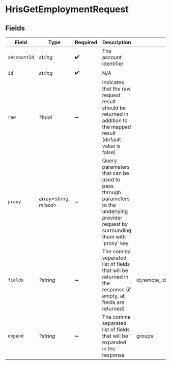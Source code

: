 # HrisGetEmploymentRequest


## Fields

| Field                                                                                                                                                                                                                                                                                                      | Type                                                                                                                                                                                                                                                                                                       | Required                                                                                                                                                                                                                                                                                                   | Description                                                                                                                                                                                                                                                                                                | Example                                                                                                                                                                                                                                                                                                    |
| ---------------------------------------------------------------------------------------------------------------------------------------------------------------------------------------------------------------------------------------------------------------------------------------------------------- | ---------------------------------------------------------------------------------------------------------------------------------------------------------------------------------------------------------------------------------------------------------------------------------------------------------- | ---------------------------------------------------------------------------------------------------------------------------------------------------------------------------------------------------------------------------------------------------------------------------------------------------------- | ---------------------------------------------------------------------------------------------------------------------------------------------------------------------------------------------------------------------------------------------------------------------------------------------------------- | ---------------------------------------------------------------------------------------------------------------------------------------------------------------------------------------------------------------------------------------------------------------------------------------------------------- |
| `xAccountId`                                                                                                                                                                                                                                                                                               | *string*                                                                                                                                                                                                                                                                                                   | :heavy_check_mark:                                                                                                                                                                                                                                                                                         | The account identifier                                                                                                                                                                                                                                                                                     |                                                                                                                                                                                                                                                                                                            |
| `id`                                                                                                                                                                                                                                                                                                       | *string*                                                                                                                                                                                                                                                                                                   | :heavy_check_mark:                                                                                                                                                                                                                                                                                         | N/A                                                                                                                                                                                                                                                                                                        |                                                                                                                                                                                                                                                                                                            |
| `raw`                                                                                                                                                                                                                                                                                                      | *?bool*                                                                                                                                                                                                                                                                                                    | :heavy_minus_sign:                                                                                                                                                                                                                                                                                         | Indicates that the raw request result should be returned in addition to the mapped result (default value is false)                                                                                                                                                                                         |                                                                                                                                                                                                                                                                                                            |
| `proxy`                                                                                                                                                                                                                                                                                                    | array<string, *mixed*>                                                                                                                                                                                                                                                                                     | :heavy_minus_sign:                                                                                                                                                                                                                                                                                         | Query parameters that can be used to pass through parameters to the underlying provider request by surrounding them with 'proxy' key                                                                                                                                                                       |                                                                                                                                                                                                                                                                                                            |
| `fields`                                                                                                                                                                                                                                                                                                   | *?string*                                                                                                                                                                                                                                                                                                  | :heavy_minus_sign:                                                                                                                                                                                                                                                                                         | The comma separated list of fields that will be returned in the response (if empty, all fields are returned)                                                                                                                                                                                               | id,remote_id,employee_id,remote_employee_id,job_title,pay_rate,pay_period,pay_frequency,pay_currency,effective_date,employment_type,employment_contract_type,time_worked,created_at,updated_at,start_date,end_date,active,department,team,cost_center,cost_centers,division,job,type,contract_type,manager |
| `expand`                                                                                                                                                                                                                                                                                                   | *?string*                                                                                                                                                                                                                                                                                                  | :heavy_minus_sign:                                                                                                                                                                                                                                                                                         | The comma separated list of fields that will be expanded in the response                                                                                                                                                                                                                                   | groups                                                                                                                                                                                                                                                                                                     |